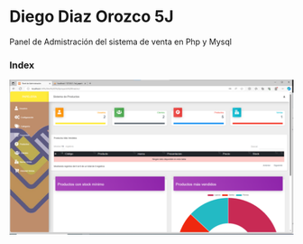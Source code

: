 # Diego Diaz Orozco 5J
Panel de Admistración del sistema de venta en Php y Mysql
### Index
![Sin título](https://github.com/DDOrozco17/UIII-Act-5-proyecto-final/blob/main/Captura%20de%20pantalla%202023-11-30%20104728.png)

